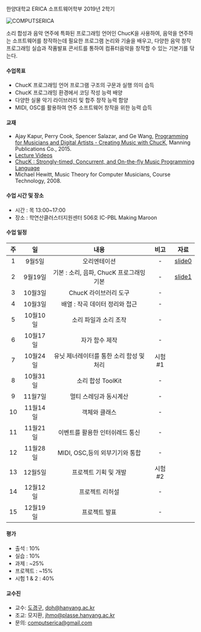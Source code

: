 한양대학교 ERICA 소프트웨어학부 2019년 2학기 

![COMPUTSERICA](https://i.imgur.com/3A8uLLH.png)

소리 합성과 음악 연주에 특화된 프로그래밍 언어인 ChucK을 사용하여, 음악을 연주하는 소프트웨어를 창작하는데 필요한 프로그램 논리와 기술을 배우고, 
다양한 음악 창작 프로그래밍 실습과 작품발표 콘서트를 통하여 컴퓨터음악을 창작할 수 있는 기본기를 닦는다. 

#### 수업목표
- ChucK 프로그래밍 언어 프로그램 구조의 구문과 실행 의미 습득
- ChucK 프로그래밍 환경에서 코딩 작성 능력 배양
- 다양한 실물 악기 라이브러리 및 합주 창작 능력 함양
- MIDI, OSC를 활용하여 연주 소프트웨어 창작을 위한 능력 습득

#### 교재
- Ajay Kapur, Perry Cook, Spencer Salazar, and Ge Wang, [Programming for Musicians and Digital Artists - Creating Music with ChucK](https://www.manning.com/books/programming-for-musicians-and-digital-artists), Manning Publications Co., 2015.
- [Lecture Videos](https://www.kadenze.com/courses/introduction-to-programming-for-musicians-and-digital-artists/info)
- [ChucK : Strongly-timed, Concurrent, and On-the-fly Music Programming Language](https://chuck.cs.princeton.edu/)
- Michael Hewitt, Music Theory for Computer Musicians, Course Technology, 2008.

#### 수업 시간 및 장소
- 시간 : 목 13:00~17:00 
- 장소 : 학연산클러스터지원센터 506호 IC-PBL Making Maroon

#### 수업 일정

| 주 | 일 | 내용 | 비고 | 자료 |
|:----:|:-----:|:-----:|:-----:|:-----:|
|  1  | 9월5일 | 오리엔테이션 | - | [slide0](https://drive.google.com/file/d/1D3iad52W4JVhNyx4Mq1dJgcn_zzKJ43-/view?usp=sharing) |
|  2  | 9월19일 | 기본 : 소리, 음파, ChucK 프로그래밍 기본 | - | [slide1](https://drive.google.com/file/d/1D30xAwXdKHxRP8aJfIx5zzMM0-rbnemh/view?usp=sharing) |
|  3  | 10월3일 | ChucK 라이브러리 도구 | - | |
|  4  | 10월3일 | 배열 : 작곡 데이터 정리와 접근 | - | |
|  5  | 10월10일 | 소리 파일과 소리 조작 | - | |
|  6  | 10월17일 | 자가 함수 제작 | - | |
|  7  | 10월24일 | 유닛 제너레이터를 통한 소리 함성 및 처리 | 시험#1 | |
|  8  | 10월31일 | 소리 합성 ToolKit | - | |
|  9  | 11월7일 | 멀티 스레딩과 동시계산 | - | |
|  10 | 11월14일 | 객체와 클래스 | - | |
|  11 | 11월21일 | 이벤트를 활용한 인터쉬레드 통신 | - | |
|  12 | 11월28일 | MIDI, OSC,등의 외부기기와 통합 | - | |
|  13 | 12월5일 | 프로젝트 기획 및 개발 | 시험#2  | |
|  14 | 12월12일 | 프로젝트 리허설 | - | |
|  15 | 12월19일 | 프로젝트 발표 | - | |

#### 평가
- 출석 : 10%
- 실습 : 10%
- 과제 : ~25%
- 프로젝트 : ~15%
- 시험 1 & 2 : 40%

#### 교수진
- 교수: [도경구](http://doggzone.github.io/home), doh@hanyang.ac.kr
- 조교: 모지환, jhmo@plasse.hanyang.ac.kr
- 문의: computserica@gmail.com

